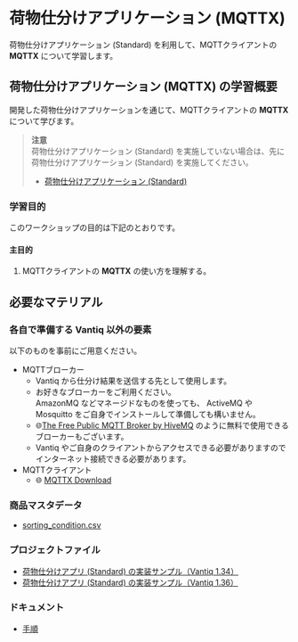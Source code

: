 # 荷物仕分けアプリケーション (MQTTX)

荷物仕分けアプリケーション (Standard) を利用して、MQTTクライアントの **MQTTX** について学習します。

## 荷物仕分けアプリケーション (MQTTX) の学習概要

開発した荷物仕分けアプリケーションを通じて、MQTTクライアントの **MQTTX** について学びます。  
> **注意**  
> 荷物仕分けアプリケーション (Standard) を実施していない場合は、先に 荷物仕分けアプリケーション (Standard) を実施してください。  
> - [荷物仕分けアプリケーション (Standard)](./../boxsorter-standard/readme.md)

### 学習目的

このワークショップの目的は下記のとおりです。

#### 主目的

1. MQTTクライアントの **MQTTX** の使い方を理解する。

## 必要なマテリアル

### 各自で準備する Vantiq 以外の要素

以下のものを事前にご用意ください。

- MQTTブローカー
  - Vantiq から仕分け結果を送信する先として使用します。
  - お好きなブローカーをご利用ください。  
    AmazonMQ などマネージドなものを使っても、 ActiveMQ や Mosquitto をご自身でインストールして準備しても構いません。
  - :globe_with_meridians:[The Free Public MQTT Broker by HiveMQ](https://www.hivemq.com/public-mqtt-broker/) のように無料で使用できるブローカーもございます。
  - Vantiq やご自身のクライアントからアクセスできる必要がありますのでインターネット接続できる必要があります。
- MQTTクライアント
  - :globe_with_meridians: [MQTTX Download](https://mqttx.app/downloads)

### 商品マスタデータ

- [sorting_condition.csv](./../data/sorting_condition.csv)

### プロジェクトファイル

- [荷物仕分けアプリ (Standard) の実装サンプル（Vantiq 1.34）](./../data/box_sorter_standard_1.34.zip)
- [荷物仕分けアプリ (Standard) の実装サンプル（Vantiq 1.36）](./../data/box_sorter_standard_1.36.zip)

### ドキュメント

- [手順](./instruction.md)
